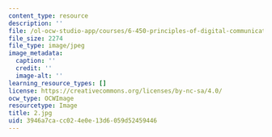 ```yaml
---
content_type: resource
description: ''
file: /ol-ocw-studio-app/courses/6-450-principles-of-digital-communications-i-fall-2006/3946a7cacc024e0e13d6059d52459446_2.jpg
file_size: 2274
file_type: image/jpeg
image_metadata:
  caption: ''
  credit: ''
  image-alt: ''
learning_resource_types: []
license: https://creativecommons.org/licenses/by-nc-sa/4.0/
ocw_type: OCWImage
resourcetype: Image
title: 2.jpg
uid: 3946a7ca-cc02-4e0e-13d6-059d52459446
---
```

